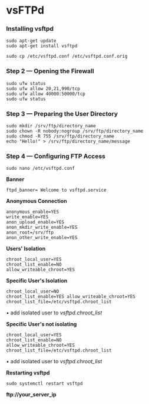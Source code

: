 # vsFTPd

### Installing vsftpd

```
sudo apt-get update
sudo apt-get install vsftpd
```

```
sudo cp /etc/vsftpd.conf /etc/vsftpd.conf.orig
```

### Step 2 — Opening the Firewall

```
sudo ufw status
sudo ufw allow 20,21,990/tcp
sudo ufw allow 40000:50000/tcp
sudo ufw status
```

### Step 3 — Preparing the User Directory

```
sudo mkdir /srv/ftp/directory_name
sudo chown -R nobody:nogroup /srv/ftp/directory_name
sudo chmod -R 755 /srv/ftp/directory_name
echo "Hello!" > /srv/ftp/directory_name/message
```

### Step 4 — Configuring FTP Access

```
sudo nano /etc/vsftpd.conf
```

**Banner**
```
ftpd_banner= Welcome to vsftpd.service
```

**Anonymous Connection**
```
anonymous_enable=YES
write_enable=YES
anon_upload_enable=YES
anon_mkdir_write_enable=YES
anon_root=/srv/ftp
anon_other_write_enable=YES
```

**Users' Isolation**
```
chroot_local_user=YES
chroot_list_enable=NO
allow_writeable_chroot=YES
```

**Specific User's Isolation**
```
chroot_local_user=NO
chroot_list_enable=YES allow_writeable_chroot=YES
chroot_list_file=/etc/vsftpd.chroot_list
```
• add isolated user to *vsftpd.chroot_list*

**Specific User's not isolating**
```
chroot_local_user=YES
chroot_list_enable=NO
allow_writeable_chroot=YES
chroot_list_file=/etc/vsftpd.chroot_list
```
• add isolated user to *vsftpd.chroot_list*

**Restarting vsftpd**
```
sudo systemctl restart vsftpd
```

**ftp://your_server_ip**

